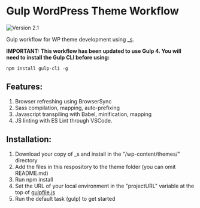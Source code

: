 # Gulp WordPress Theme Workflow

![Version 2.1](https://img.shields.io/badge/Version-2.1-brightgreen.svg)

Gulp workflow for WP theme development using [_s](http://underscores.me/).

**IMPORTANT: This workflow has been updated to use Gulp 4. You will need to install the Gulp CLI before using:**

`
npm install gulp-cli -g
`

## Features:

1. Browser refreshing using BrowserSync
2. Sass compilation, mapping, auto-prefixing
3. Javascript transpiling with Babel, minification, mapping
4. JS linting with ES Lint through VSCode.

## Installation:

1. Download your copy of _s and install in the "/wp-content/themes/" directory
2. Add the files in this respository to the theme folder (you can omit README.md)
3. Run npm install
4. Set the URL of your local environment in the "projectURL" variable at the top of [gulpfile.js](gulpfile.js)
5. Run the default task (gulp) to get started
